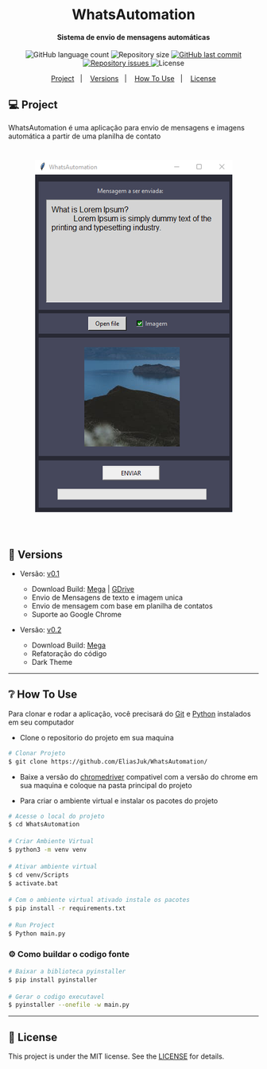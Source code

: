 <h1  align="center"> WhatsAutomation </h1>
<h4 align="center">Sistema de envio de mensagens automáticas</h4>

<p align="center">
  <img alt="GitHub language count" src="https://img.shields.io/github/languages/count/EliasJuk/WhatsAutomation">	
  <img alt="Repository size" src="https://img.shields.io/github/repo-size/EliasJuk/WhatsAutomation">
	
  <a href="https://github.com/EliasJuk/WhatsAutomation/commits/master">
    <img alt="GitHub last commit" src="https://img.shields.io/github/last-commit/EliasJuk/WhatsAutomation">
  </a>
  
  <a href="https://github.com/EliasJuk/WhatsAutomation/issues">
    <img alt="Repository issues" src="https://img.shields.io/github/issues/EliasJuk/WhatsAutomation">
  </a>
  
  <img alt="License" src="https://img.shields.io/badge/license-MIT-brightgreen"> 
<p>

<p align="center">
  <a href="#-project">Project</a>&nbsp;&nbsp;&nbsp;|&nbsp;&nbsp;&nbsp;
  <a href="#-Versions">Versions</a>&nbsp;&nbsp;&nbsp;|&nbsp;&nbsp;&nbsp;
  <a href="#-How-To-Use">How To Use</a>&nbsp;&nbsp;&nbsp;|&nbsp;&nbsp;&nbsp;
  <a href="#memo-license">License</a>
</p>

## 💻 Project

WhatsAutomation é uma aplicação para envio de mensagens e imagens automática a partir de uma planilha de contato

<h1 align="center">
    <img alt="interface" title="#interface" src="readme/screenshot.png"/>
</h1>

<p>&nbsp;</p>

## 📁 Versions
  - Versão: [v0.1](https://github.com/EliasJuk/WhatsAutomation/tree/main/versions/v0.1)
    - Download Build: [Mega](https://mega.nz/file/Oe5GxbRC#myeb1Nn9QWQWqRG1Mv_9sYLRtXp0Ma_CEEaHHa9OHq8) | [GDrive](https://mega.nz/file/Oe5GxbRC#myeb1Nn9QWQWqRG1Mv_9sYLRtXp0Ma_CEEaHHa9OHq8)
    - Envio de Mensagens de texto e imagem unica
    - Envio de mensagem com base em planilha de contatos
    - Suporte ao Google Chrome

  - Versão: [v0.2](https://github.com/EliasJuk/WhatsAutomation/tree/main/versions/v0.2)
    - Download Build: [Mega](https://mega.nz/file/qa4yRDKa#X85Kmzk1JaytdRRj-uMKllMtwz8SFKxBnCnrOs-x9HE)
    - Refatoração do código
    - Dark Theme
---

## ❔ How To Use

Para clonar e rodar a aplicação, você precisará do [Git](https://git-scm.com/) e [Python](https://www.python.org/) instalados em seu computador
- Clone o repositorio do projeto em sua maquina

```bash
# Clonar Projeto
$ git clone https://github.com/EliasJuk/WhatsAutomation/
```

- Baixe a versão do [chromedriver](https://chromedriver.chromium.org/downloads) compativel com a versão do chrome em sua maquina e coloque na pasta principal do projeto

- Para criar o ambiente virtual e instalar os pacotes do projeto
```bash
# Acesse o local do projeto
$ cd WhatsAutomation

# Criar Ambiente Virtual
$ python3 -m venv venv

# Ativar ambiente virtual
$ cd venv/Scripts
$ activate.bat

# Com o ambiente virtual ativado instale os pacotes
$ pip install -r requirements.txt

# Run Project
$ Python main.py
```
### :gear: Como buildar o codigo fonte

```bash
# Baixar a biblioteca pyinstaller
$ pip install pyinstaller

# Gerar o codigo executavel
$ pyinstaller --onefile -w main.py
```

---
## :memo: License

This project is under the MIT license. See the [LICENSE](LICENSE.md) for details.